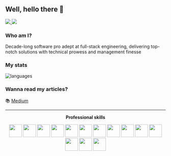 ## Well, hello there 👋

<p align="left"> 
 <a href="https://www.linkedin.com/in/tharindumadushanka" alt="tharindumadushanka's linkedin">
   <img src="https://img.shields.io/badge/-tharindumadushanka-blue?style=flat-square&logo=Linkedin&logoColor=white&link=https://www.linkedin.com/in/tharindumadushanka" />
 </a>
 <a href="https://stackoverflow.com/users/9450900/tharindu-madushanka" alt="tharindumadushanka's stack">
   <img src="https://img.shields.io/badge/tharindumadushanka-orange?style=flat-square&logo=stackoverflow&logoColor=white&link=https://stackoverflow.com/users/9450900/tharindu-madushanka" />
 </a>
</p>

### Who am I?

Decade-long software pro adept at full-stack engineering, delivering top-notch solutions with technical prowess and management finesse

### My stats

<!-- <img align="center" src="https://github-readme-stats.vercel.app/api?username=tharinduhub&show_icons=true&include_all_commits=true&theme=transparent" alt="GitHub stats"/> -->
<img align="center" src="https://github-readme-stats.vercel.app/api/top-langs/?username=tharinduhub&&layout=compact&theme=transparent" alt="languages"/>

### Wanna read my articles?

📚 [Medium](https://medium.com/@tharindumadushanka)

---

<p align="center"> 
 <strong>
  Professional skills
  </strong>
</p>

<p align="center">
 <img src="https://cdn.jsdelivr.net/gh/devicons/devicon/icons/csharp/csharp-original.svg" height="40px" margin="4px"/>
 <img src="https://cdn.jsdelivr.net/gh/devicons/devicon/icons/dotnetcore/dotnetcore-original.svg" height="40px" margin="4px"/>
 <img src="https://cdn.jsdelivr.net/gh/devicons/devicon/icons/angularjs/angularjs-original.svg" height="40px" margin="4px"/>
 <img src="https://cdn.jsdelivr.net/gh/devicons/devicon/icons/typescript/typescript-original.svg" height="40px" margin="4px"/>
 <img src="https://cdn.jsdelivr.net/gh/devicons/devicon/icons/javascript/javascript-original.svg" height="40px" margin="4px"/>
 <img src="https://cdn.jsdelivr.net/gh/devicons/devicon/icons/bootstrap/bootstrap-original.svg" height="40px" margin="4px"/>      
 <img src="https://cdn.jsdelivr.net/gh/devicons/devicon/icons/microsoftsqlserver/microsoftsqlserver-plain-wordmark.svg" height="40px" margin="4px"/>   
 <img src="https://cdn.jsdelivr.net/gh/devicons/devicon/icons/postgresql/postgresql-original.svg" height="40px" margin="4px"/>     
 <img src="https://cdn.jsdelivr.net/gh/devicons/devicon/icons/azure/azure-original.svg" height="40px" margin="4px"/>
 <img src="https://cdn.jsdelivr.net/gh/devicons/devicon/icons/docker/docker-original.svg" height="40px" margin="4px"/>
 <img src="https://cdn.jsdelivr.net/gh/devicons/devicon/icons/git/git-original.svg" height="40px" margin="4px"/>
 <img src="https://cdn.jsdelivr.net/gh/devicons/devicon/icons/dot-net/dot-net-plain-wordmark.svg" height="40px" margin="4px"/>
 <img src="https://www.scrum.org/themes/custom/scrumorg_v2/assets/images/logo-250.png" height="40px" margin="4px"/>
 <img src="https://cdn.jsdelivr.net/gh/devicons/devicon/icons/photoshop/photoshop-plain.svg" height="40px" margin="4px"/>
</p>
<br/>

<!--
### Wanna connect with me?

🔵 [LinkedIn](https://www.linkedin.com/in/tharindumadushanka/)
🟠 [Stack Overflow](https://stackoverflow.com/users/9450900/tharindu-madushanka)



**TharinduHub/TharinduHub** is a ✨ _special_ ✨ repository because its `README.md` (this file) appears on your GitHub profile.

Here are some ideas to get you started:

- 🔭 I’m currently working on ...
- 🌱 I’m currently learning ...
- 👯 I’m looking to collaborate on ...
- 🤔 I’m looking for help with ...
- 💬 Ask me about ...
- 📫 How to reach me: ...
- 😄 Pronouns: ...
- ⚡ Fun fact: ...
-->
